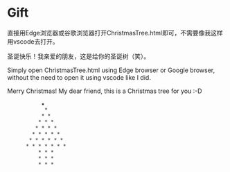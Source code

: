 # Gift
直接用Edge浏览器或谷歌浏览器打开ChristmasTree.html即可，不需要像我这样用vscode去打开。

圣诞快乐！我亲爱的朋友，这是给你的圣诞树（笑）。


Simply open ChristmasTree.html using Edge browser or Google browser, without the need to open it using vscode like I did.

Merry Christmas! My dear friend, this is a Christmas tree for you :-D
    
               ★      
                *
               * *
              * * *
             * * * *
            * * * * *
           * * * * * *
          * * * * * * *
              * * *
              * * *
              * * *
   
